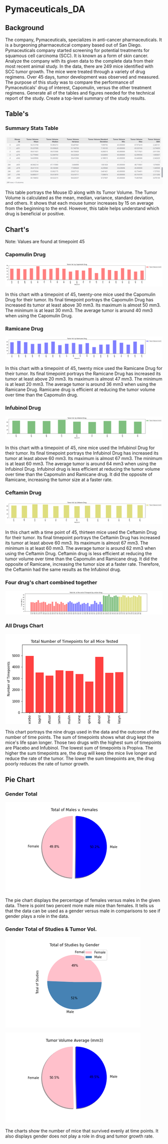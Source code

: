 # Pymaceuticals_DA

## Background 

The company, Pymaceuticals, specializes in anti-cancer pharmaceuticals. It is a burgeoning pharmaceutical company based out of San Diego. Pymaceuticals company started screening for potential treatments for squamous cell carcinoma (SCC). It is known as a form of skin cancer. Analyze the company with its given data to the complete data from their most recent animal study. In the data, there are 249 mice identified with SCC tumor growth. The mice were treated through a variety of drug regimens. Over 45 days, tumor development was observed and measured. The purpose of this study was to compare the performance of Pymaceuticals' drug of interest, Capomulin, versus the other treatment regimens. Generate all of the tables and figures needed for the technical report of the study. Create a top-level summary of the study results.

## Table's 

### Summary Stats Table
![Summary Stats Table](https://github.com/samuelroiz/Pymaceuticals_DA/blob/main/Images/Summary_Stat_Table.png)

This table portrays the Mouse ID along with its Tumor Volume. The Tumor Volume is calculated as the mean, median, variance, standard deviation, and others. It shows that each mouse tumor increases by 15 on average from the beginning to the end. However, this table helps understand which drug is beneficial or positive. 

## Chart's

Note: Values are found at timepoint 45

### Capomulin Drug

![Capomulin Drug](https://github.com/samuelroiz/Pymaceuticals_DA/blob/main/Images/Capomulin_Drug.png)

In this chart with a timepoint of 45, twenty-one mice used the Capomulin Drug for their tumor. Its final timepoint portrays the Capomulin Drug has increased its tumor at least above 30 mm3. Its maximum is almost 50 mm3. The minimum is at least 30 mm3. The average tumor is around 40 mm3 when using the Capomulin Drug.

### Ramicane Drug

![Ramicane Drug](https://github.com/samuelroiz/Pymaceuticals_DA/blob/main/Images/Ramicane_Drug.png)

In this chart with a timepoint of 45, twenty mice used the Ramicane Drug for their tumor. Its final timepoint portrays the Ramicane Drug has increased its tumor at least above 20 mm3. Its maximum is almost 47 mm3. The minimum is at least 20 mm3. The average tumor is around 36 mm3 when using the Ramicane Drug. Ramicane drug is efficient at reducing the tumor volume over time than the Capomulin drug. 

### Infubinol Drug

![Infubinol Drug](https://github.com/samuelroiz/Pymaceuticals_DA/blob/main/Images/Infubinol_Drug.png)

In this chart with a timepoint of 45, nine mice used the Infubinol Drug for their tumor. Its final timepoint portrays the Infubinol Drug has increased its tumor at least above 60 mm3. Its maximum is almost 67 mm3. The minimum is at least 60 mm3. The average tumor is around 64 mm3 when using the Infubinol Drug. Infubinol drug is less efficient at reducing the tumor volume over time than the Capomulin and Ramicane drug. It did the opposite of Ramicane, increasing the tumor size at a faster rate. 

### Ceftamin Drug

![Ceftamin Drug](https://github.com/samuelroiz/Pymaceuticals_DA/blob/main/Images/Ceftamin_Drug.png)

In this chart with a time point of 45, thirteen mice used the Ceftamin Drug for their tumor. Its final timepoint portrays the Ceftamin Drug has increased its tumor at least above 60 mm3. Its maximum is almost 67 mm3. The minimum is at least 60 mm3. The average tumor is around 62 mm3 when using the Ceftamin Drug. Ceftamin drug is less efficient at reducing the tumor volume over time than the Capomulin and Ramicane drug. It did the opposite of Ramicane, increasing the tumor size at a faster rate. Therefore, the Ceftamin had the same results as the Infubinol drug.  

### Four drug's chart combined together

![All Four Drug's](https://github.com/samuelroiz/Pymaceuticals_DA/blob/main/Images/Four_Drugs_Tot_pyplot_bar.png)

### All Drugs Chart

![All Nine Drug's](https://github.com/samuelroiz/Pymaceuticals_DA/blob/main/Images/Drugs_Total_Timepoint_pyplot_bar.png)

This chart portrays the nine drugs used in the data and the outcome of the number of time points. The sum of timepoints shows what drug kept the mice's life span longer. Those two drugs with the highest sum of timepoints are Placebo and Infubinol. The lowest sum of timepoints is Propiva. The higher the sum timepoints are, the drug will keep the mice live longer and reduce the rate of the tumor. The lower the sum timepoints are, the drug poorly reduces the rate of tumor growth.  

## Pie Chart

### Gender Total 

![Gender Total](https://github.com/samuelroiz/Pymaceuticals_DA/blob/main/Images/Gender_Tot_pyplot_pie.png)

The pie chart displays the percentage of females versus males in the given data. There is point two percent more male mice than females. It tells us that the data can be used as a gender versus male in comparisons to see if gender plays a role in the data. 

### Gender Total of Studies & Tumor Vol. 

![Total of Studies Female v Male](https://github.com/samuelroiz/Pymaceuticals_DA/blob/main/Images/Total_Studies_pandas_pie.png)

![Total of Tumor Volume Female v Male](https://github.com/samuelroiz/Pymaceuticals_DA/blob/main/Images/Gender_Avg_Tumor_pyplot_pie.png)


The charts show the number of mice that survived evenly at time points. It also displays gender does not play a role in drug and tumor growth rate. 

